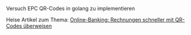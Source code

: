 Versuch EPC QR-Codes in golang zu implementieren

Heise Artikel zum Thema: [Online-Banking: Rechnungen schneller mit QR-Codes überweisen](https://heise.de/-6543687)


